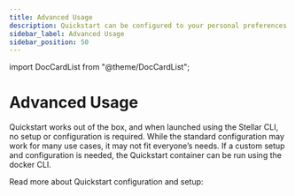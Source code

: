 ```yaml
---
title: Advanced Usage
description: Quickstart can be configured to your personal preferences and use cases
sidebar_label: Advanced Usage
sidebar_position: 50
---
```


import DocCardList from "@theme/DocCardList";

# Advanced Usage

Quickstart works out of the box, and when launched using the Stellar CLI, no setup or configuration is required. While the standard configuration may work for many use cases, it may not fit everyone’s needs. If a custom setup and configuration is needed, the Quickstart container can be run using the docker CLI.

Read more about Quickstart configuration and setup:
